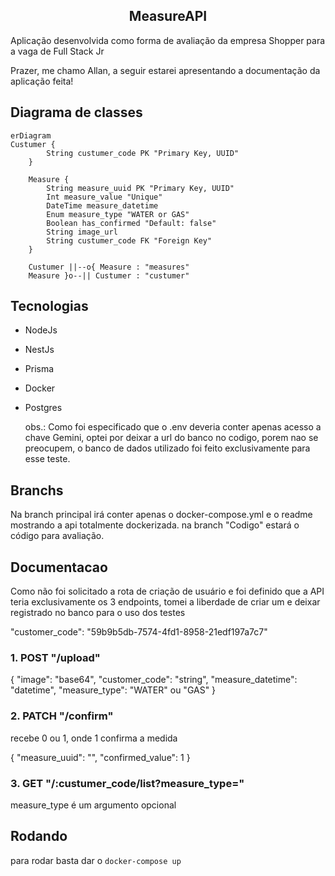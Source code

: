 <h2 align="center">
  MeasureAPI
</h2>

  <p align="start">Aplicação desenvolvida como forma de avaliação da empresa Shopper para a vaga de Full Stack Jr</p>
  <p align="start">Prazer, me chamo Allan, a seguir estarei apresentando a documentação da aplicação feita!</p>

## Diagrama de classes

````mermaid
erDiagram
Custumer {
        String custumer_code PK "Primary Key, UUID"
    }

    Measure {
        String measure_uuid PK "Primary Key, UUID"
        Int measure_value "Unique"
        DateTime measure_datetime
        Enum measure_type "WATER or GAS"
        Boolean has_confirmed "Default: false"
        String image_url
        String custumer_code FK "Foreign Key"
    }

    Custumer ||--o{ Measure : "measures"
    Measure }o--|| Custumer : "custumer"

````

## Tecnologias

- NodeJs
- NestJs
- Prisma
- Docker
- Postgres

  obs.: Como foi especificado que o .env deveria conter apenas acesso a chave Gemini, optei por deixar a url do banco no codigo, porem nao se preocupem, o banco de dados utilizado foi feito exclusivamente para esse teste.

## Branchs

Na branch principal irá conter apenas o docker-compose.yml e o readme mostrando a api totalmente dockerizada.
na branch "Codigo" estará o código para avaliação.

## Documentacao

Como não foi solicitado a rota de criação de usuário e foi definido que a API teria exclusivamente os 3 endpoints, tomei a liberdade de criar um e deixar registrado no banco para o uso dos testes

"customer_code": "59b9b5db-7574-4fd1-8958-21edf197a7c7"

### 1. POST "/upload"

{
"image": "base64",
"customer_code": "string",
"measure_datetime": "datetime",
"measure_type": "WATER" ou "GAS"
}

### 2. PATCH "/confirm"

  recebe 0 ou 1, onde 1 confirma a medida

{
"measure_uuid": "",
"confirmed_value": 1
}

### 3. GET "/:custumer_code/list?measure_type="

measure_type é um argumento opcional

## Rodando

para rodar basta dar o 
``` docker-compose up ```

 

